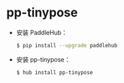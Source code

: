 # pp-tinypose
* 安装 PaddleHub：

    ```bash
    $ pip install --upgrade paddlehub
    ```

* 安装 pp-tinypose：

    ```bash
    $ hub install pp-tinypose
    ```
